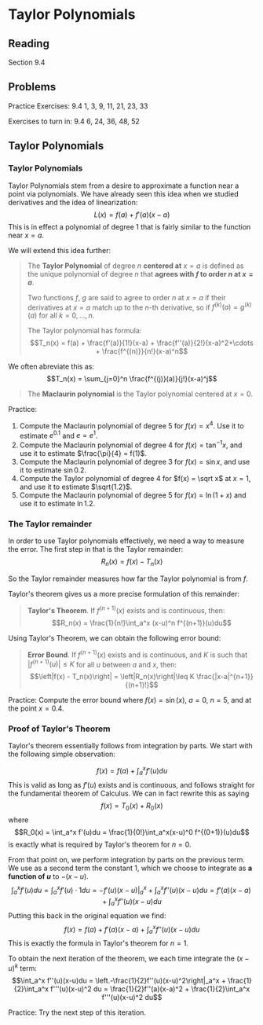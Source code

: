 # Taylor Polynomials

## Reading

Section 9.4

## Problems

Practice Exercises: 9.4 1, 3, 9, 11, 21, 23, 33

Exercises to turn in: 9.4 6, 24, 36, 48, 52

## Taylor Polynomials

### Taylor Polynomials

Taylor Polynomials stem from a desire to approximate a function near a point via polynomials. We have already seen this idea when we studied derivatives and the idea of linearization:
$$L(x) = f(a) + f'(a)(x-a)$$
This is in effect a polynomial of degree 1 that is fairly similar to the function near $x=a$.

We will extend this idea further:

> The **Taylor Polynomial** of degree $n$ **centered at** $x=a$ is defined as the unique polynomial of degree $n$ that **agrees with $f$ to order $n$ at $x=a$**.
>
> Two functions $f$, $g$ are said to agree to order $n$ at $x=a$ if their derivatives at $x=a$ match up to the $n$-th derivative, so if $f^{(k)}(a) = g^{(k)}(a)$ for all $k=0,\ldots,n$.
>
> The Taylor polynomial has formula:
> $$T_n(x) = f(a) + \frac{f'(a)}{1!}(x-a) + \frac{f''(a)}{2!}(x-a)^2+\cdots + \frac{f^{(n)}}{n!}(x-a)^n$$

We often abreviate this as:
$$T_n(x) = \sum_{j=0}^n \frac{f^{(j)}(a)}{j!}(x-a)^j$$

> The **Maclaurin polynomial** is the Taylor polynomial centered at $x=0$.

Practice:

1. Compute the Maclaurin polynomial of degree $5$ for $f(x) = x^4$. Use it to estimate $e^{0.1}$ and $e=e^1$.
2. Compute the Maclaurin polynomial of degree $4$ for $f(x) = \tan^{-1}x$, and use it to estimate $\frac{\pi}{4} = f(1)$.
3. Compute the Maclaurin polynomial of degree $3$ for $f(x) = \sin x$, and use it to estimate $\sin 0.2$.
4. Compute the Taylor polynomial of degree $4$ for $f(x) = \sqrt x$ at $x=1$, and use it to estimate $\sqrt{1.2}$.
5. Compute the Maclaurin polynomial of degree $5$ for $f(x) = \ln(1+x)$ and use it to estimate $\ln 1.2$.

### The Taylor remainder

In order to use Taylor polynomials effectively, we need a way to measure the error. The first step in that is the Taylor remainder:
$$R_n(x) = f(x) - T_n(x)$$

So the Taylor remainder measures how far the Taylor polynomial is from $f$.

Taylor's theorem gives us a more precise formulation of this remainder:

> **Taylor's Theorem**. If $f^{(n+1)}(x)$ exists and is continuous, then:
> $$R_n(x) = \frac{1}{n!}\int_a^x (x-u)^n f^{(n+1)}(u)du$$

Using Taylor's Theorem, we can obtain the following error bound:

> **Error Bound**. If $f^{(n+1)}(x)$ exists and is continuous, and $K$ is such that $\left|f^{(n+1)}(u)\right|\leq K$ for all $u$ between $a$ and $x$, then:
> $$\left|f(x) - T_n(x)\right| = \left|R_n(x)\right|\leq K \frac{|x-a|^{n+1}}{(n+1)!}$$

Practice: Compute the error bound where $f(x) = \sin(x)$, $a=0$, $n=5$, and at the point $x=0.4$.

### Proof of Taylor's Theorem

Taylor's theorem essentially follows from integration by parts. We start with the following simple observation:

$$f(x) = f(a) + \int_a^x f'(u)du$$
This is valid as long as $f'(u)$ exists and is continuous, and follows straight for the fundamental theorem of Calculus. We can in fact rewrite this as saying
$$f(x) = T_0(x) + R_0(x)$$
where
$$R_0(x) = \int_a^x f'(u)du = \frac{1}{0!}\int_a^x(x-u)^0 f^{(0+1)}(u)du$$
is exactly what is required by Taylor's theorem for $n=0$.

From that point on, we perform integration by parts on the previous term. We use as a second term the constant $1$, which we choose to integrate as **a function of $u$** to $-(x-u)$.
$$\int_a^x f'(u)du = \int_a^x f'(u)\cdot 1 du = \left.-f'(u)(x-u)\right|_a^x + \int_a^x f''(u)(x-u)du = f'(a)(x-a) + \int_a^x f''(u)(x-u)du$$
Putting this back in the original equation we find:
$$f(x) = f(a) + f'(a)(x-a) + \int_a^x f''(u)(x-u)du$$
This is exactly the formula in Taylor's theorem for $n=1$.

To obtain the next iteration of the theorem, we each time integrate the $(x-u)^k$ term:
$$\int_a^x f''(u)(x-u)du = \left.-\frac{1}{2}f''(u)(x-u)^2\right|_a^x + \frac{1}{2}\int_a^x f'''(u)(x-u)^2 du = \frac{1}{2}f''(a)(x-a)^2 + \frac{1}{2}\int_a^x f'''(u)(x-u)^2 du$$

Practice: Try the next step of this iteration.

